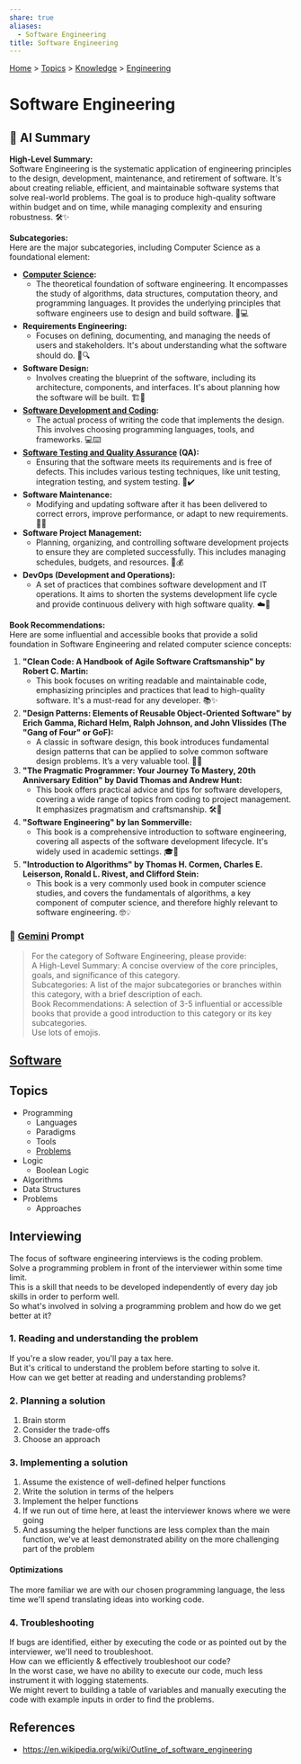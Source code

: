 ```yaml
---
share: true
aliases:
  - Software Engineering
title: Software Engineering
---
```

[Home](../index.md) > [Topics](./index.md) > [Knowledge](./a-hierarchical-view-of-human-knowledge.md) > [Engineering](./engineering.md)  
# Software Engineering  
## 🤖 AI Summary  
**High-Level Summary:**  
Software Engineering is the systematic application of engineering principles to the design, development, maintenance, and retirement of software. It's about creating reliable, efficient, and maintainable software systems that solve real-world problems. The goal is to produce high-quality software within budget and on time, while managing complexity and ensuring robustness. 🛠️✨  
  
**Subcategories:**  
Here are the major subcategories, including Computer Science as a foundational element:  
  
* **[Computer Science](./computer-science.md):**  
    * The theoretical foundation of software engineering. It encompasses the study of algorithms, data structures, computation theory, and programming languages. It provides the underlying principles that software engineers use to design and build software. 🧠💻  
* **Requirements Engineering:**  
    * Focuses on defining, documenting, and managing the needs of users and stakeholders. It's about understanding what the software should do. 📝🔍  
* **Software Design:**  
    * Involves creating the blueprint of the software, including its architecture, components, and interfaces. It's about planning how the software will be built. 🏗️📐  
* **[Software Development and Coding](./software-development-and-coding.md):**  
    * The actual process of writing the code that implements the design. This involves choosing programming languages, tools, and frameworks. 💻⌨️  
* **[Software Testing and Quality Assurance](./software-testing-and-quality-assurance.md) (QA):**  
    * Ensuring that the software meets its requirements and is free of defects. This includes various testing techniques, like unit testing, integration testing, and system testing. 🐞✔️  
* **Software Maintenance:**  
    * Modifying and updating software after it has been delivered to correct errors, improve performance, or adapt to new requirements. 🔧🔄  
* **Software Project Management:**  
    * Planning, organizing, and controlling software development projects to ensure they are completed successfully. This includes managing schedules, budgets, and resources. 📅💰  
* **DevOps (Development and Operations):**  
    * A set of practices that combines software development and IT operations. It aims to shorten the systems development life cycle and provide continuous delivery with high software quality. ☁️🚀  
  
**Book Recommendations:**  
Here are some influential and accessible books that provide a solid foundation in Software Engineering and related computer science concepts:  
  
1.  **"Clean Code: A Handbook of Agile Software Craftsmanship" by Robert C. Martin:**  
    * This book focuses on writing readable and maintainable code, emphasizing principles and practices that lead to high-quality software. It's a must-read for any developer. 📚✨  
2.  **"Design Patterns: Elements of Reusable Object-Oriented Software" by Erich Gamma, Richard Helm, Ralph Johnson, and John Vlissides (The "Gang of Four" or GoF):**  
    * A classic in software design, this book introduces fundamental design patterns that can be applied to solve common software design problems. It’s a very valuable tool. 🧩💡  
3.  **"The Pragmatic Programmer: Your Journey To Mastery, 20th Anniversary Edition" by David Thomas and Andrew Hunt:**  
    * This book offers practical advice and tips for software developers, covering a wide range of topics from coding to project management. It emphasizes pragmatism and craftsmanship. 🛠️📖  
4.  **"Software Engineering" by Ian Sommerville:**  
    * This book is a comprehensive introduction to software engineering, covering all aspects of the software development lifecycle. It's widely used in academic settings. 🎓📘  
5.  **"Introduction to Algorithms" by Thomas H. Cormen, Charles E. Leiserson, Ronald L. Rivest, and Clifford Stein:**  
    * This book is a very commonly used book in computer science studies, and covers the fundamentals of algorithms, a key component of computer science, and therefore highly relevant to software engineering. 🤓💡  
  
### 💬 [Gemini](https://gemini.google.com/app) Prompt  
> For the category of Software Engineering, please provide:  
A High-Level Summary: A concise overview of the core principles, goals, and significance of this category.  
Subcategories: A list of the major subcategories or branches within this category, with a brief description of each.  
Book Recommendations: A selection of 3-5 influential or accessible books that provide a good introduction to this category or its key subcategories.  
Use lots of emojis.  
  
## [Software](../software/index.md)  
## Topics  
- Programming  
  - Languages  
  - Paradigms  
  - Tools  
  - [Problems](programming-problems-1.md)  
- Logic  
  - Boolean Logic  
- Algorithms  
- Data Structures  
- Problems  
  - Approaches  
  
## Interviewing  
The focus of software engineering interviews is the coding problem.  
Solve a programming problem in front of the interviewer within some time limit.  
This is a skill that needs to be developed independently of every day job skills in order to perform well.  
So what's involved in solving a programming problem and how do we get better at it?  
  
### 1. Reading and understanding the problem  
If you're a slow reader, you'll pay a tax here.  
But it's critical to understand the problem before starting to solve it.  
How can we get better at reading and understanding problems?  
  
### 2. Planning a solution  
1. Brain storm  
2. Consider the trade-offs  
3. Choose an approach  
  
### 3. Implementing a solution  
1. Assume the existence of well-defined helper functions  
2. Write the solution in terms of the helpers  
3. Implement the helper functions  
  1. If we run out of time here, at least the interviewer knows where we were going  
  2. And assuming the helper functions are less complex than the main function, we've at least demonstrated ability on the more challenging part of the problem  
    
#### Optimizations  
The more familiar we are with our chosen programming language, the less time we'll spend translating ideas into working code.  
  
### 4. Troubleshooting  
If bugs are identified, either by executing the code or as pointed out by the interviewer, we'll need to troubleshoot.  
How can we efficiently & effectively troubleshoot our code?  
In the worst case, we have no ability to execute our code, much less instrument it with logging statements.  
We might revert to building a table of variables and manually executing the code with example inputs in order to find the problems.  
  
## References  
- https://en.wikipedia.org/wiki/Outline_of_software_engineering  

